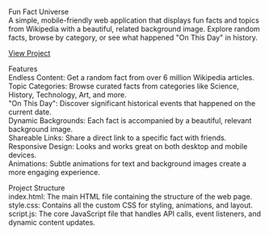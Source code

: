 Fun Fact Universe  
A simple, mobile-friendly web application that displays fun facts and topics from Wikipedia with a beautiful, related background image. Explore random facts, browse by category, or see what happened "On This Day" in history. 
  
[View Project](https://acarv.com/projects/funfact.html)
  
Features  
Endless Content: Get a random fact from over 6 million Wikipedia articles.  
Topic Categories: Browse curated facts from categories like Science, History, Technology, Art, and more.  
"On This Day": Discover significant historical events that happened on the current date.  
Dynamic Backgrounds: Each fact is accompanied by a beautiful, relevant background image.  
Shareable Links: Share a direct link to a specific fact with friends.  
Responsive Design: Looks and works great on both desktop and mobile devices.  
Animations: Subtle animations for text and background images create a more engaging experience.  

Project Structure  
index.html: The main HTML file containing the structure of the web page.  
style.css: Contains all the custom CSS for styling, animations, and layout.  
script.js: The core JavaScript file that handles API calls, event listeners, and dynamic content updates.  

